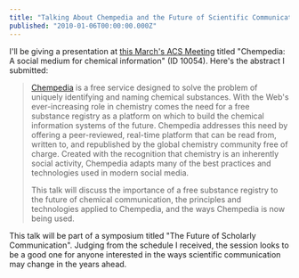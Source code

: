 ```yaml
---
title: "Talking About Chempedia and the Future of Scientific Communication"
published: "2010-01-06T00:00:00.000Z"
---
```


I'll be giving a presentation at [this March's ACS Meeting](http://portal.acs.org:80/portal/acs/corg/content?_nfpb=true&_pageLabel=PP_TRANSITIONMAIN&node_id=2060&use_sec=false&sec_url_var=region1&__uuid=e18dc927-6115-453f-b24d-d5879b287295) titled "Chempedia: A social medium for chemical information" (ID 10054). Here's the abstract I submitted:

>[Chempedia](http://chempedia.com) is a free service designed to solve the problem of uniquely identifying and naming chemical substances. With the Web's ever-increasing role in chemistry comes the need for a free substance registry as a platform on which to build the chemical information systems of the future. Chempedia addresses this need by offering a peer-reviewed, real-time platform that can be read from, written to, and republished by the global chemistry community free of charge. Created with the recognition that chemistry is an inherently social activity, Chempedia adapts many of the best practices and technologies used in modern social media.
>
>This talk will discuss the importance of a free substance registry to the future of chemical communication, the principles and technologies applied to Chempedia, and the ways Chempedia is now being used.

This talk will be part of a symposium titled "The Future of Scholarly Communication". Judging from the schedule I received, the session looks to be a good one for anyone interested in the ways scientific communication may change in the years ahead.
